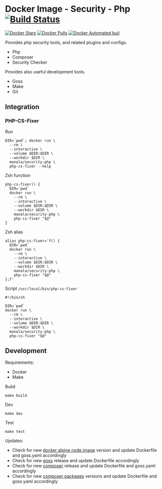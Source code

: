 # Docker Image - Security - Php [![Build Status](https://travis-ci.org/manala/docker-image-security-php.svg?branch=master)](https://travis-ci.org/manala/docker-image-security-php)

[![Docker Stars](https://img.shields.io/docker/stars/manala/security-php.svg)]()
[![Docker Pulls](https://img.shields.io/docker/pulls/manala/security-php.svg)]()
[![Docker Automated buil](https://img.shields.io/docker/automated/manala/security-php.svg)]()

Provides php security tools, and related plugins and configs.

- Php
- Composer
- Security Checker

Provides also useful development tools.

- Goss
- Make
- Git

## Integration

### PHP-CS-Fixer

Run
```
DIR=`pwd`; docker run \
  --rm \
  --interactive \
  --volume $DIR:$DIR \
  --workdir $DIR \
  manala/security-php \
  php-cs-fixer --help
```

Zsh function
```
php-cs-fixer() {
  DIR=`pwd`
  docker run \
    --rm \
    --interactive \
    --volume $DIR:$DIR \
    --workdir $DIR \
    manala/security-php \
    php-cs-fixer "$@"
}
```

Zsh alias
```
alias php-cs-fixer='f() {
  DIR=`pwd`
  docker run \
    --rm \
    --interactive \
    --volume $DIR:$DIR \
    --workdir $DIR \
    manala/security-php \
    php-cs-fixer "$@"
};f'
```

Script `/usr/local/bin/php-cs-fixer`
```
#!/bin/sh

DIR=`pwd`
docker run \
  --rm \
  --interactive \
  --volume $DIR:$DIR \
  --workdir $DIR \
  manala/security-php \
  php-cs-fixer "$@"

```

## Development

Requirements:
- Docker
- Make

Build
```
make build
```

Dev
```
make dev
```

Test
```
make test
```

Updates:
- Check for new [docker alpine node image](https://hub.docker.com/_/node) version and update Dockerfile and goss.yaml accordingly
- Check for new [goss](https://github.com/aelsabbahy/goss/releases) release and update Dockerfile accordingly
- Check for new [composer](https://github.com/composer/composer/releases) release and update Dockerfile and goss.yaml accordingly
- Check for new [composer packages](https://packagist.org/) versions and update Dockerfile and goss.yaml accordingly
